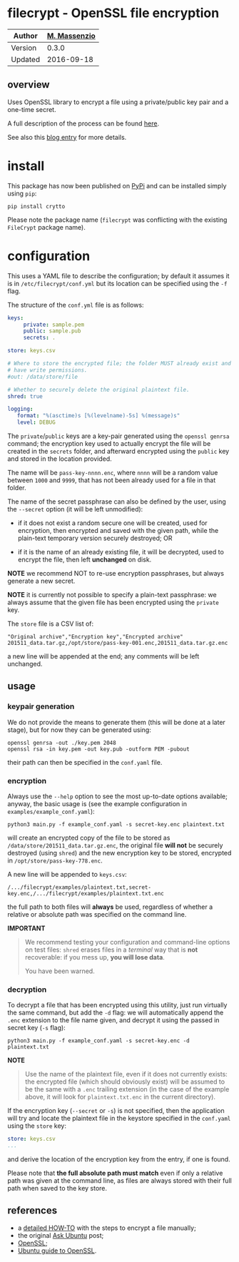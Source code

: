 
# filecrypt - OpenSSL file encryption

Author  | [M. Massenzio](https://www.linkedin.com/in/mmassenzio)
 -------|-----------
Version | 0.3.0
Updated | 2016-09-18

## overview

Uses OpenSSL library to encrypt a file using a private/public key pair and a one-time secret.

A full description of the process can be found [here][how-to].

See also this [blog entry](https://codetrips.com/2016/07/13/filecrypt-openssl-file-encryption/) for more details.

# install

This package has now been published on [PyPi](http://pypi.org) and can be installed simply using 
`pip`:

    pip install crytto
    
Please note the package name (`filecrypt` was conflicting with the existing `FileCrypt` package 
name).


# configuration

This uses a YAML file to describe the configuration; by default it assumes it is in
`/etc/filecrypt/conf.yml` but its location can be specified using the `-f` flag.

The structure of the `conf.yml` file is as follows:

```yaml
keys:
     private: sample.pem
     public: sample.pub
     secrets: .

store: keys.csv

# Where to store the encrypted file; the folder MUST already exist and the user
# have write permissions.
#out: /data/store/file

# Whether to securely delete the original plaintext file.
shred: true

logging:
   format: "%(asctime)s [%(levelname)-5s] %(message)s"
   level: DEBUG

```

The `private`/`public` keys are a key-pair generated using the `openssl genrsa` command; the
encryption key used to actually encrypt the file will be created in the `secrets` folder,
and afterward encrypted using the `public` key and stored in the location provided.

The name will be `pass-key-nnnn.enc`, where `nnnn` will be a random value between `1000` and
`9999`, that has not been already used for a file in that folder.

The name of the secret passphrase can also be defined by the user, using the `--secret` option
(it will be left unmodified):

* if it does not exist a random secure one will be created, used for encryption, 
  then encrypted and saved with the given path, while the plain-text temporary version securely 
  destroyed; OR

* if it is the name of an already existing file, it will be decrypted, used to encrypt the file,
  then left __unchanged__ on disk.

**NOTE** we recommend NOT to re-use encryption passphrases, but always generate a new secret.

**NOTE** it is currently not possible to specify a plain-text passphrase: we always assume that
the given file has been encrypted using the `private` key.


The `store` file is a CSV list of:

```
"Original archive","Encryption key","Encrypted archive"
201511_data.tar.gz,/opt/store/pass-key-001.enc,201511_data.tar.gz.enc
```

a new line will be appended at the end; any comments will be left unchanged.

## usage

### keypair generation

We do not provide the means to generate them (this will be done at a later stage), but for now 
they can be generated using:

    openssl genrsa -out ./key.pem 2048
    openssl rsa -in key.pem -out key.pub -outform PEM -pubout

their path can then be specified in the `conf.yaml` file.

### encryption

Always use the `--help` option to see the most up-to-date options available; anyway, the basic
usage is (see the example configuration in `examples/example_conf.yaml`):
    
    python3 main.py -f example_conf.yaml -s secret-key.enc plaintext.txt

will create an encrypted copy of the file to be stored as `/data/store/201511_data.tar.gz.enc`,
the original file __will not__ be securely destroyed (using `shred`) and the new encryption key to be stored, encrypted in `/opt/store/pass-key-778.enc`.

A new line will be appended to `keys.csv`:

    /.../filecrypt/examples/plaintext.txt,secret-key.enc,/.../filecrypt/examples/plaintext.txt.enc

the full path to both files will __always__ be used, regardless of whether a relative or absolute
 path was specified on the command line.
 
 
__IMPORTANT__
>We recommend testing your configuration and command-line options on test files: `shred` erases files in a _terminal_ way that is __not__ recoverable: if you mess up, __you will lose data__.
>
>You have been warned.

### decryption

To decrypt a file that has been encrypted using this utility, just run virtually the same 
command, but add the `-d` flag: we will automatically append the `.enc` extension to the file 
name given, and decrypt it using the passed in secret key (`-s` flag):

    python3 main.py -f example_conf.yaml -s secret-key.enc -d plaintext.txt

__NOTE__
> Use the name of the plaintext file, even if it does not currently exists: the encrypted file 
(which should obviously exist) will be assumed to be the same with a `.enc` trailing extension 
(in the case of the example above, it will look for `plaintext.txt.enc` in the current directory).

If the encryption key (`--secret` or `-s`) is not specified, then the application will try and 
locate the plaintext file in the keystore specified in the `conf.yaml` using the `store` key:

```yaml
store: keys.csv
...
```
and derive the location of the encryption key from the entry, if one is found.

Please note that __the full absolute path must match__ even if only a relative path was given at 
the command line, as files are always stored with their full path when saved to the key store.


## references

* a [detailed HOW-TO](how-to) with the steps to encrypt a file manually;
* the original [Ask Ubuntu][ask-ubuntu] post;
* [OpenSSL](https://openssl.org);
* [Ubuntu guide to OpenSSL][ubuntu openssl].

[how-to]: https://github.com/massenz/HOW-TOs/blob/master/HOW-TO%20Encrypt%20archive.rst
[ask-ubuntu]: http://askubuntu.com/questions/95920/encrypt-tar-gz-file-on-create
[ubuntu openssl]: https://help.ubuntu.com/community/OpenSSL
